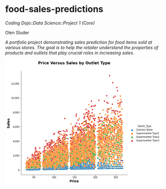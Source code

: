 # food-sales-predictions

*Coding Dojo::Data Science::Project 1 (Core)*

Olen Sluder

*A portfolio project demonstrating sales prediction for food items sold at various stores. The goal is to help the retailer understand the properties of products and outlets that play crucial roles in increasing sales.*

![alt text](scatterplot.png)
